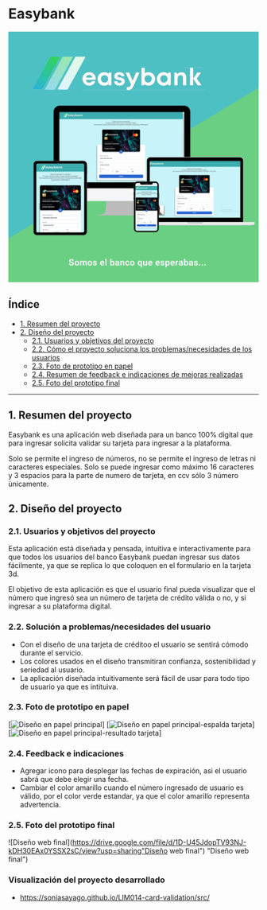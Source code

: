 # Easybank

<img src="https://github.com/SoniaSayago/LIM014-card-validation/blob/master/src/img/Beige%20Soft%20Minimalist%20Mockup%20Launching%20New%20Website%20Instagram%20Post.png">

## Índice

* [1. Resumen del proyecto](#1-resumen-del-proyecto)
* [2. Diseño del proyecto](#2-Diseño-del-proyecto)
   * [2.1. Usuarios y objetivos del proyecto](##2.1-Usuarios-y-objetivos-del-proyecto)
   * [2.2. Cómo el proyecto soluciona los problemas/necesidades de los usuarios](##2.2-Solución-a-problemas/necesidades-del-usuario)
   * [2.3. Foto de prototipo en papel](##2.3-Foto-de-prototipo-en-papel)
   * [2.4. Resumen de feedback e indicaciones de mejoras realizadas](##2.4-Feedback-e-indicaciones)
   * [2.5. Foto del prototipo final](##2.5-Foto-del-prototipo-final)

***

## 1. Resumen del proyecto

Easybank es una aplicación web diseñada para un banco 100% digital que para ingresar solicita validar su tarjeta para ingresar a la plataforma.

Solo se permite el ingreso de números, no se permite el ingreso de letras ni caracteres especiales. Solo se puede ingresar como máximo 16 caracteres y 3 espacios para la parte de numero de tarjeta, en ccv sólo 3 número ùnicamente.
## 2. Diseño del proyecto

### 2.1. Usuarios y objetivos del proyecto

Esta aplicación está diseñada y pensada, intuitiva e interactivamente para
que todos los usuarios del banco Easybank puedan ingresar sus datos fácilmente, ya que se replica lo que coloquen en el formulario en la tarjeta 3d.

El objetivo de esta aplicación es que el usuario final pueda visualizar
que el número que ingresó sea un número de tarjeta de crédito válida o no, y si ingresar a su plataforma digital.
### 2.2. Solución a problemas/necesidades del usuario

* Con el diseño de una tarjeta de créditoo el usuario se sentirá cómodo durante el servicio.
* Los colores usados en el diseño transmitiran confianza, sostenibilidad y seriedad al usuario.
* La aplicación diseñada intuitivamente será fácil de usar para todo tipo de usuario ya que es intituiva.

### 2.3. Foto de prototipo en papel

[![Diseño en papel principal](https://drive.google.com/file/d/1M-fUl6aq5LuwOn6lO9bY1taPTDQBgOT0/view?usp=sharing "Diseño en papel principal")]
[![Diseño en papel principal-espalda tarjeta](https://drive.google.com/file/d/1SVoZVVjyNRzxKI0n2X0Md8x7e5KuhVKJ/view?usp=sharing "Diseño en papel principal- espalda tarjeta")] [![Diseño en papel principal-resultado tarjeta](https://drive.google.com/file/d/1lHc-5UroAKYBh0Z-mfjc4Kqf4S8GI3JS/view?usp=sharing "Diseño en papel principal- resultado tarjeta")]

### 2.4. Feedback e indicaciones

* Agregar icono para desplegar las fechas de expiración, asi el usuario sabrá que debe elegir una fecha.
* Cambiar el color amarillo cuando el número ingresado de usuario es válido, por el color verde estandar, ya que el color amarillo representa advertencia.

### 2.5. Foto del prototipo final

![Diseño web final](https://drive.google.com/file/d/1D-U45JdopTV93NJ-kDH30EAx0YSSX2sC/view?usp=sharing"Diseño web final") "Diseño web final")

### Visualización del proyecto desarrollado

* https://soniasayago.github.io/LIM014-card-validation/src/
